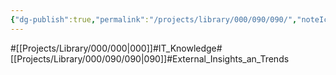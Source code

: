 ```yaml
---
{"dg-publish":true,"permalink":"/projects/library/000/090/090/","noteIcon":"0","created":"2024-02-13T10:02:35.746+09:00","updated":"2024-04-11T00:08:13.424+09:00"}
---
```


#[[Projects/Library/000/000\|000]]#IT_Knowledge#[[Projects/Library/000/090/090\|090]]#External_Insights_an_Trends

